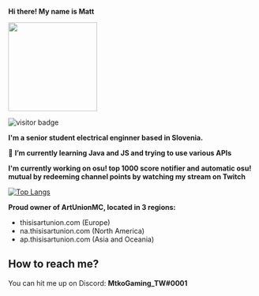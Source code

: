 **Hi there! My name is Matt**

<img height="180em" src="https://github-readme-stats.vercel.app/api?username=DemsarMa&show_icons=true&hide_border=true&&count_private=true&include_all_commits=true&theme=dracula" />

![visitor badge](https://visitor-badge.glitch.me/badge?page_id=DemsarMa.DemsarMa)

**I'm a senior student electrical enginner based in Slovenia.**

🌱 **I’m currently learning Java and JS and trying to use various APIs**

**I'm currently working on osu! top 1000 score notifier and automatic osu! mutual by redeeming channel points by watching my stream on Twitch**

[![Top Langs](https://github-readme-stats.vercel.app/api/top-langs/?username=DemsarMa&layout=compact)](https://github.com/anuraghazra/github-readme-stats)

**Proud owner of ArtUnionMC, located in 3 regions:**

- thisisartunion.com (Europe)
- na.thisisartunion.com (North America)
- ap.thisisartunion.com (Asia and Oceania)

## How to reach me?
You can hit me up on Discord: **MtkoGaming_TW#0001**

